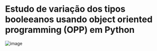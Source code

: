 # Estudo de variação dos tipos booleeanos usando object oriented programming (OPP) em Python 

![image](https://github.com/JonaThFelix/POO_Estudos_Brow/assets/123984244/f0b338a7-05ff-41b7-b97f-fbe19e2b30d8)
